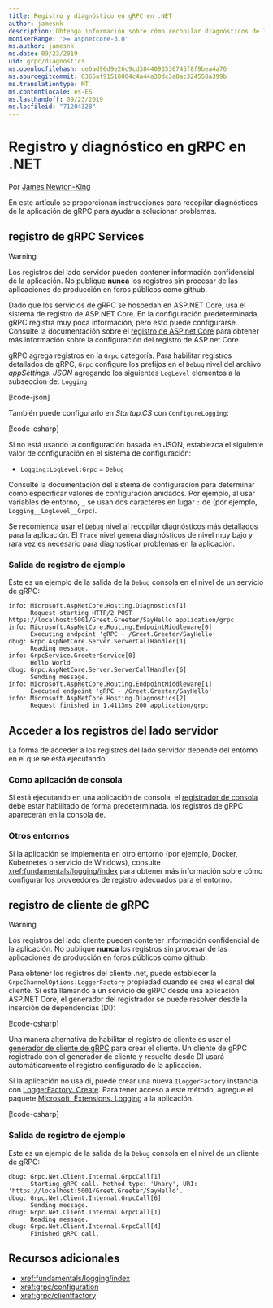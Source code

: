 ```yaml
---
title: Registro y diagnóstico en gRPC en .NET
author: jamesnk
description: Obtenga información sobre cómo recopilar diagnósticos de la aplicación de gRPC en .NET.
monikerRange: '>= aspnetcore-3.0'
ms.author: jamesnk
ms.date: 09/23/2019
uid: grpc/diagnostics
ms.openlocfilehash: ce6ad96d9e26c9cd3844093536745f8f9bea4a76
ms.sourcegitcommit: 0365af91518004c4a44a30dc3a8ac324558a399b
ms.translationtype: MT
ms.contentlocale: es-ES
ms.lasthandoff: 09/23/2019
ms.locfileid: "71204328"
---
```

# <a name="logging-and-diagnostics-in-grpc-on-net"></a>Registro y diagnóstico en gRPC en .NET

Por [James Newton-King](https://twitter.com/jamesnk)

En este artículo se proporcionan instrucciones para recopilar diagnósticos de la aplicación de gRPC para ayudar a solucionar problemas.

## <a name="grpc-services-logging"></a>registro de gRPC Services

> [!WARNING]
> Los registros del lado servidor pueden contener información confidencial de la aplicación. No publique **nunca** los registros sin procesar de las aplicaciones de producción en foros públicos como github.

Dado que los servicios de gRPC se hospedan en ASP.NET Core, usa el sistema de registro de ASP.NET Core. En la configuración predeterminada, gRPC registra muy poca información, pero esto puede configurarse. Consulte la documentación sobre el [registro de ASP.net Core](xref:fundamentals/logging/index#configuration) para obtener más información sobre la configuración del registro de ASP.net Core.

gRPC agrega registros en la `Grpc` categoría. Para habilitar registros detallados de gRPC, `Grpc` configure los prefijos en el `Debug` nivel del archivo *appSettings. JSON* agregando los siguientes `LogLevel` elementos a la subsección de: `Logging`

[!code-json[](diagnostics/logging-config.json?highlight=7)]

También puede configurarlo en *Startup.CS* con `ConfigureLogging`:

[!code-csharp[](diagnostics/logging-config-code.cs?highlight=5)]

Si no está usando la configuración basada en JSON, establezca el siguiente valor de configuración en el sistema de configuración:

* `Logging:LogLevel:Grpc` = `Debug`

Consulte la documentación del sistema de configuración para determinar cómo especificar valores de configuración anidados. Por ejemplo, al usar variables de entorno, `_` se usan dos caracteres en lugar `:` de (por ejemplo, `Logging__LogLevel__Grpc`).

Se recomienda usar el `Debug` nivel al recopilar diagnósticos más detallados para la aplicación. El `Trace` nivel genera diagnósticos de nivel muy bajo y rara vez es necesario para diagnosticar problemas en la aplicación.

### <a name="sample-logging-output"></a>Salida de registro de ejemplo

Este es un ejemplo de la salida de la `Debug` consola en el nivel de un servicio de gRPC:

```
info: Microsoft.AspNetCore.Hosting.Diagnostics[1]
      Request starting HTTP/2 POST https://localhost:5001/Greet.Greeter/SayHello application/grpc
info: Microsoft.AspNetCore.Routing.EndpointMiddleware[0]
      Executing endpoint 'gRPC - /Greet.Greeter/SayHello'
dbug: Grpc.AspNetCore.Server.ServerCallHandler[1]
      Reading message.
info: GrpcService.GreeterService[0]
      Hello World
dbug: Grpc.AspNetCore.Server.ServerCallHandler[6]
      Sending message.
info: Microsoft.AspNetCore.Routing.EndpointMiddleware[1]
      Executed endpoint 'gRPC - /Greet.Greeter/SayHello'
info: Microsoft.AspNetCore.Hosting.Diagnostics[2]
      Request finished in 1.4113ms 200 application/grpc
```

## <a name="access-server-side-logs"></a>Acceder a los registros del lado servidor

La forma de acceder a los registros del lado servidor depende del entorno en el que se está ejecutando.

### <a name="as-a-console-app"></a>Como aplicación de consola

Si está ejecutando en una aplicación de consola, el [registrador de consola](xref:fundamentals/logging/index#console-provider) debe estar habilitado de forma predeterminada. los registros de gRPC aparecerán en la consola de.

### <a name="other-environments"></a>Otros entornos

Si la aplicación se implementa en otro entorno (por ejemplo, Docker, Kubernetes o servicio de Windows), consulte <xref:fundamentals/logging/index> para obtener más información sobre cómo configurar los proveedores de registro adecuados para el entorno.

## <a name="grpc-client-logging"></a>registro de cliente de gRPC

> [!WARNING]
> Los registros del lado cliente pueden contener información confidencial de la aplicación. No publique **nunca** los registros sin procesar de las aplicaciones de producción en foros públicos como github.

Para obtener los registros del cliente .net, puede establecer la `GrpcChannelOptions.LoggerFactory` propiedad cuando se crea el canal del cliente. Si está llamando a un servicio de gRPC desde una aplicación ASP.NET Core, el generador del registrador se puede resolver desde la inserción de dependencias (DI):

[!code-csharp[](diagnostics/net-client-dependency-injection.cs?highlight=7,16)]

Una manera alternativa de habilitar el registro de cliente es usar el [generador de cliente de gRPC](xref:grpc/clientfactory) para crear el cliente. Un cliente de gRPC registrado con el generador de cliente y resuelto desde DI usará automáticamente el registro configurado de la aplicación.

Si la aplicación no usa di, puede crear una nueva `ILoggerFactory` instancia con [LoggerFactory. Create](xref:Microsoft.Extensions.Logging.LoggerFactory.Create*). Para tener acceso a este método, agregue el paquete [Microsoft. Extensions. Logging](https://www.nuget.org/packages/microsoft.extensions.logging/) a la aplicación.

[!code-csharp[](diagnostics/net-client-loggerfactory-create.cs?highlight=1,8)]

### <a name="sample-logging-output"></a>Salida de registro de ejemplo

Este es un ejemplo de la salida de la `Debug` consola en el nivel de un cliente de gRPC:

```
dbug: Grpc.Net.Client.Internal.GrpcCall[1]
      Starting gRPC call. Method type: 'Unary', URI: 'https://localhost:5001/Greet.Greeter/SayHello'.
dbug: Grpc.Net.Client.Internal.GrpcCall[6]
      Sending message.
dbug: Grpc.Net.Client.Internal.GrpcCall[1]
      Reading message.
dbug: Grpc.Net.Client.Internal.GrpcCall[4]
      Finished gRPC call.
```

## <a name="additional-resources"></a>Recursos adicionales

* <xref:fundamentals/logging/index>
* <xref:grpc/configuration>
* <xref:grpc/clientfactory>
